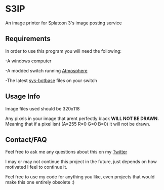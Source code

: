 # S3IP
An image printer for Splatoon 3's image posting service


## Requirements
In order to use this program you will need the following:

-A windows computer

-A modded switch running [Atmosphere](https://github.com/Atmosphere-NX/Atmosphere/releases)

-The latest [sys-botbase](https://github.com/olliz0r/sys-botbase) files on your switch


## Usage Info

Image files used should be 320x118

Any pixels in your image that arent perfectly black **WILL NOT BE DRAWN.** Meaning that if a pixel isnt (A=255 R=0 G=0 B=0) it will not be drawn.

## Contact/FAQ
Feel free to ask me any questions about this on my [Twitter](https://twitter.com/MootiePootieTW)

I may or may not continue this project in the future, just depends on how motivated I feel to continue it.

Feel free to use my code for anything you like, even projects that would make this one entirely obsolete :)
